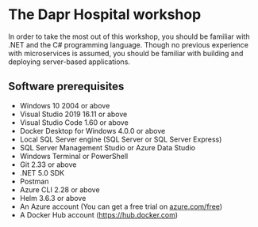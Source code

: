 # The Dapr Hospital workshop

In order to take the most out of this workshop, you should be familiar with .NET and the C# programming language.  Though no previous experience with microservices is assumed, you should be familiar with building and deploying server-based applications.

## Software prerequisites
* Windows 10 2004 or above
* Visual Studio 2019 16.11 or above
* Visual Studio Code 1.60 or above
* Docker Desktop for Windows 4.0.0 or above
* Local SQL Server engine (SQL Server or SQL Server Express)
* SQL Server Management Studio or Azure Data Studio
* Windows Terminal or PowerShell
* Git 2.33 or above
* .NET 5.0 SDK
* Postman
* Azure CLI 2.28 or above
* Helm 3.6.3 or above
* An Azure account (You can get a free trial on [azure.com/free](https://azure.com/free))
* A Docker Hub account (https://hub.docker.com)
